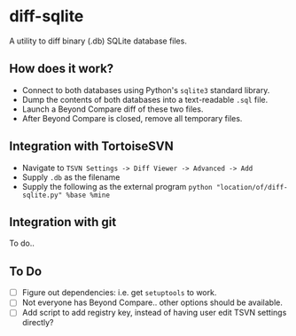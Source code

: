 # diff-sqlite
A utility to diff binary (.db) SQLite database files.

## How does it work?
- Connect to both databases using Python's `sqlite3` standard library.
- Dump the contents of both databases into a text-readable `.sql` file.
- Launch a Beyond Compare diff of these two files.
- After Beyond Compare is closed, remove all temporary files.

## Integration with TortoiseSVN
- Navigate to `TSVN Settings -> Diff Viewer -> Advanced -> Add`
- Supply `.db` as the filename
- Supply the following as the external program `python "location/of/diff-sqlite.py" %base %mine`

## Integration with git
To do..

## To Do
- [ ] Figure out dependencies: i.e. get `setuptools` to work.
- [ ] Not everyone has Beyond Compare.. other options should be available.
- [ ] Add script to add registry key, instead of having user edit TSVN settings directly?